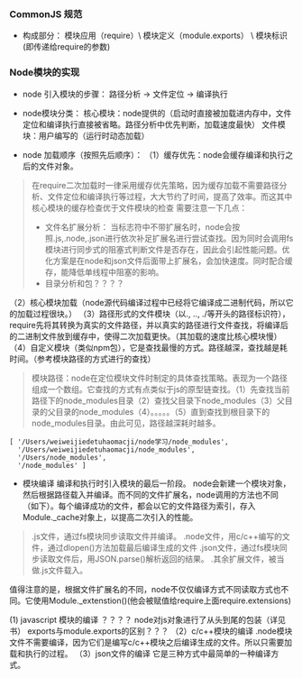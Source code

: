 ### CommonJS 规范

* 构成部分：
  模块应用（require）\ 模块定义（module.exports） \ 模块标识(即传递给require的参数)

### Node模块的实现

* node 引入模块的步骤：
  路径分析 -> 文件定位 -> 编译执行

* node模块分类：
  核心模块：node提供的（启动时直接被加载进内存中，文件定位和编译执行直接被省略。路径分析中优先判断，加载速度最快）
  文件模块：用户编写的（运行时动态加载）

* node 加载顺序（按照先后顺序）：
 （1）缓存优先：node会缓存编译和执行之后的文件对象。
 >在require二次加载时一律采用缓存优先策略，因为缓存加载不需要路径分析、文件定位和编译执行等过程，大大节约了时间，提高了效率。而这其中核心模块的缓存检查优于文件模块的检查
> 需要注意一下几点：
> * 文件名扩展分析： 当标志符中不带扩展名时，node会按照.js,.node,.json进行依次补足扩展名进行尝试查找。因为同时会调用fs模块进行同步式的阻塞式判断文件是否存在，因此会引起性能问题。优化方案是在node和json文件后面带上扩展名，会加快速度。同时配合缓存，能降低单线程中阻塞的影响。
> * 目录分析和包？？？？

（2）核心模块加载（node源代码编译过程中已经将它编译成二进制代码，所以它的加载过程很块。）
（3）路径形式的文件模块（以., .., ./等开头的路径标识符），require先将其转换为真实的文件路径，并以真实的路径进行文件查找，将编译后的二进制文件放到缓存中，使得二次加载更快。（其加载的速度比核心模块慢）
（4）自定义模块（类似npm包），它是查找最慢的方式。路径越深，查找越是耗时间。（参考模块路径的方式进行的查找）

> 模块路径：node在定位模块文件时制定的具体查找策略。表现为一个路径组成一个数组。它查找的方式有点类似于js的原型链查找。（1）先查找当前路径下的node_modules目录（2）查找父目录下node_modules（3）父目录的父目录的node_modules（4）。。。。。（5）直到查找到根目录下的node_modules目录。由此可见，路径越深耗时越多。
```
[ '/Users/weiweijiedetuhaomacji/node学习/node_modules',
  '/Users/weiweijiedetuhaomacji/node_modules',
  '/Users/node_modules',
  '/node_modules' ]
```

* 模块编译
编译和执行时引入模块的最后一阶段。
node会新建一个模块对象，然后根据路径载入并编译。而不同的文件扩展名，node调用的方法也不同（如下）。每个编译成功的文件，都会以它的文件路径为索引，存入Module._cache对象上，以提高二次引入的性能。
> .js文件，通过fs模块同步读取文件并编译。
  .node文件，用c/c++编写的文件，通过dlopen()方法加载最后编译生成的文件
  .json文件，通过fs模块同步读取文件后，用JSON.parse()解析返回的结果。
  .其余扩展文件，被当做.js文件载入。

值得注意的是，根据文件扩展名的不同，node不仅仅编译方式不同读取方式也不同。它使用Module._extenstion()(他会被赋值给require上面require.extensions)

(1) javascript 模块的编译 ？？？？
node对js对象进行了从头到尾的包装（详见书）
exports与module.exports的区别？？？
（2）c/c++模块的编译
.node模块文件不需要编译，因为它们是编写c/c++模块之后编译生成的文件。所以只需要加载和执行的过程。
（3）json文件的编译
它是三种方式中最简单的一种编译方式。